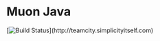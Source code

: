 # Muon Java
[![Build Status](http://teamcity.simplicityitself.com/app/rest/builds/buildType:(id:MuonCoreJava)/statusIcon)](http://teamcity.simplicityitself.com)
